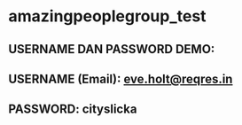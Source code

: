 # amazingpeoplegroup_test



## USERNAME DAN PASSWORD DEMO:
## USERNAME (Email): eve.holt@reqres.in
## PASSWORD: cityslicka


